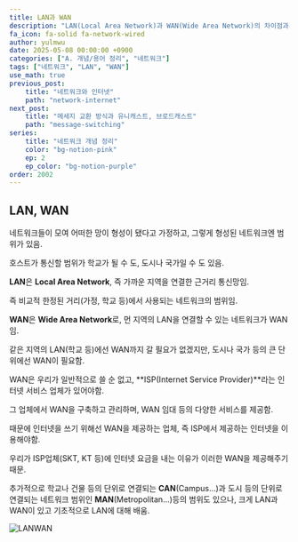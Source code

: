 ```yaml
---
title: LAN과 WAN
description: "LAN(Local Area Network)과 WAN(Wide Area Network)의 차이점과 특징을 알아보자."
fa_icon: fa-solid fa-network-wired
author: yulmwu
date: 2025-05-08 00:00:00 +0900
categories: ["A. 개념/용어 정리", "네트워크"]
tags: ["네트워크", "LAN", "WAN"]
use_math: true
previous_post: 
    title: "네트워크와 인터넷"
    path: "network-internet"
next_post: 
    title: "메세지 교환 방식과 유니캐스트, 브로드캐스트"
    path: "message-switching"
series: 
    title: "네트워크 개념 정리"
    color: "bg-notion-pink"
    ep: 2
    ep_color: "bg-notion-purple"
order: 2002
---
```


## LAN, WAN

네트워크들이 모여 어떠한 망이 형성이 됐다고 가정하고, 그렇게 형성된 네트워크엔 범위가 있음.

호스트가 통신할 범위가 학교가 될 수 도, 도시나 국가일 수 도 있음.

**LAN**은 **Local Area Network**, 즉 가까운 지역을 연결한 근거리 통신망임.

즉 비교적 한정된 거리(가정, 학교 등)에서 사용되는 네트워크의 범위임.

**WAN**은 **Wide Area Network**로, 먼 지역의 LAN을 연결할 수 있는 네트워크가 WAN임.  

같은 지역의 LAN(학교 등)에선 WAN까지 갈 필요가 없겠지만, 도시나 국가 등의 큰 단위에선 WAN이 필요함.

WAN은 우리가 일반적으로 쓸 순 없고, **ISP(Internet Service Provider)**라는 인터넷 서비스 업체가 있어야함.

그 업체에서 WAN을 구축하고 관리하며, WAN 임대 등의 다양한 서비스를 제공함.

때문에 인터넷을 쓰기 위해선 WAN을 제공하는 업체, 즉 ISP에서 제공하는 인터넷을 이용해야함.

우리가 ISP업체(SKT, KT 등)에 인터넷 요금을 내는 이유가 이러한 WAN을 제공해주기 때문.

추가적으로 학교나 건물 등의 단위로 연결되는 **CAN**(Campus…)과 도시 등의 단위로 연결되는 네트워크 범위인 **MAN**(Metropolitan…)등의 범위도 있으나, 크게 LAN과 WAN이 있고 기초적으로 LAN에 대해 배움.

![LANWAN](https://scythe-snowplow-4f2.notion.site/image/attachment%3A63333830-6332-480a-ad0e-612a428a7665%3Aimage.png?table=block&id=1e37c27c-3ffb-8058-b289-d1e8f2208dcd&spaceId=f9a3130a-e956-4548-ada7-6ae50608d32b&width=2000&userId=&cache=v2)
